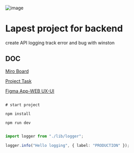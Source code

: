 ![image](https://avatars.githubusercontent.com/u/114473458?s=60&v=4)

# Lapest project for backend

create API logging track error and bug with winston

## DOC

[Miro Board](https://miro.com/welcomeonboard/dzJ5cks1UjBDaDdQNUhOQWl0Q1JoOTdLQkJ1eEhHU3QzZFEzNVdyaEJTYWQySUxpcXJCWDJGa3BGV2dGT2ZURnwzMDc0NDU3MzY0OTg3MjQxMDQyfDI=?share_link_id=925977835949)


[Project Task](https://github.com/orgs/lapest/projects/1)

[Figma App-WEB UX-UI ](https://www.figma.com/team_invite/redeem/cgPGTzXG0NJKXvuaG1svSJ)



```base

# start project

npm install

npm run dev

```

```ts

import logger from "./lib/logger";

logger.info("Hello logging", { label: "PRODUCTION" });

```



